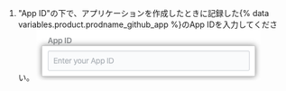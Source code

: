 1. "App ID"の下で、アプリケーションを作成したときに記録した{% data variables.product.prodname_github_app %}のApp IDを入力してください。 ![App IDフィールド](/assets/images/help/insights/app-id.png)
